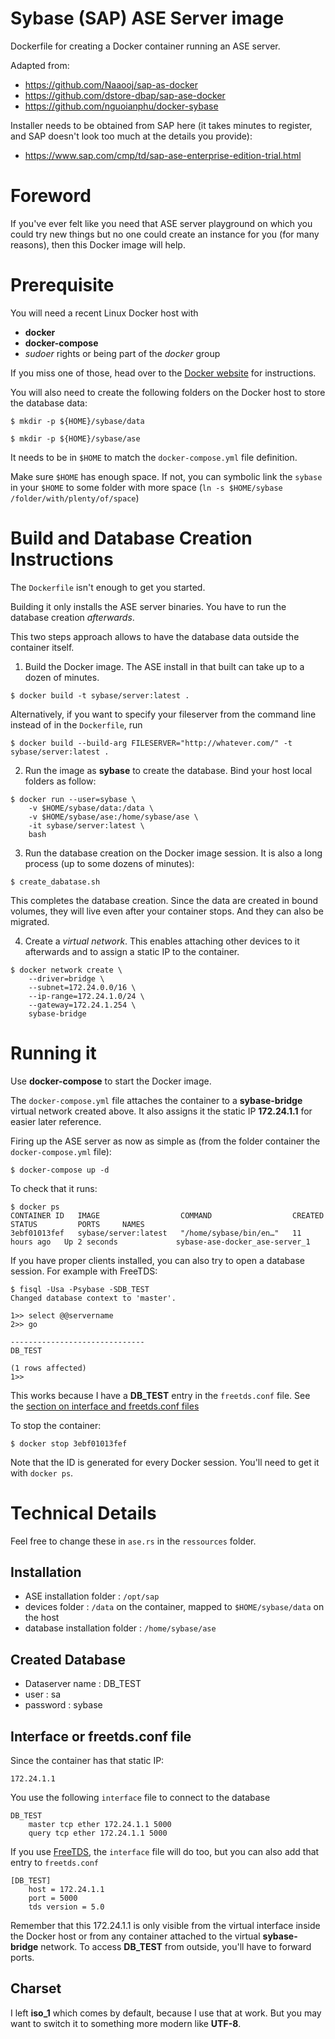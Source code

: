 Sybase (SAP) ASE Server image
=================================

Dockerfile for creating a Docker container running an ASE server.

Adapted from:
- https://github.com/Naaooj/sap-as-docker
- https://github.com/dstore-dbap/sap-ase-docker
- https://github.com/nguoianphu/docker-sybase

Installer needs to be obtained from SAP here (it takes minutes to register, and SAP doesn't look too much at the details you provide):

- https://www.sap.com/cmp/td/sap-ase-enterprise-edition-trial.html 

# Foreword 
If you've ever felt like you need that ASE server playground on which you could try new things but no one could create an instance for you (for many reasons), then this Docker image will help.

# Prerequisite

You will need a recent Linux Docker host with
- **docker**
- **docker-compose**
- *sudoer* rights or being part of the *docker* group

If you miss one of those, head over to the [Docker website](https://docs.docker.com/engine/install/) for instructions.

You will also need to create the following folders on the Docker host to store the database data:

```console
$ mkdir -p ${HOME}/sybase/data

$ mkdir -p ${HOME}/sybase/ase
```

It needs to be in `$HOME` to match the `docker-compose.yml` file definition.

Make sure `$HOME` has enough space. If not, you can symbolic link the `sybase` in your `$HOME` to some folder with more space (`ln -s $HOME/sybase /folder/with/plenty/of/space`)

# Build and Database Creation Instructions

The `Dockerfile` isn't enough to get you started. 

Building it only installs the ASE server binaries. You have to run the database creation *afterwards*. 

This two steps approach allows to have the database data outside the container itself.

1. Build the Docker image. The ASE install in that built can take up to a dozen of minutes.

```console
$ docker build -t sybase/server:latest .
```

Alternatively, if you want to specify your fileserver from the command line instead of in the `Dockerfile`, run

```console
$ docker build --build-arg FILESERVER="http://whatever.com/" -t sybase/server:latest .
```

2. Run the image as **sybase** to create the database. Bind your host local folders as follow:

```
$ docker run --user=sybase \
    -v $HOME/sybase/data:/data \
    -v $HOME/sybase/ase:/home/sybase/ase \
    -it sybase/server:latest \
    bash
```

3. Run the database creation on the Docker image session. It is also a long process (up to some dozens of minutes):

```
$ create_dabatase.sh
```

This completes the database creation. Since the data are created in bound volumes, they will live even after your container stops. And they can also be migrated.

4. Create a *virtual network*. This enables attaching other devices to it afterwards and to assign a static IP to the container.

```
$ docker network create \
    --driver=bridge \
    --subnet=172.24.0.0/16 \
    --ip-range=172.24.1.0/24 \
    --gateway=172.24.1.254 \
    sybase-bridge
```

# Running it

Use **docker-compose** to start the Docker image.

The `docker-compose.yml` file attaches the container to a **sybase-bridge** virtual network created above. It also assigns it the static IP **172.24.1.1** for easier later reference. 

Firing up the ASE server as now as simple as (from the folder container the `docker-compose.yml` file):

```console
$ docker-compose up -d
```

To check that it runs:

```console
$ docker ps
CONTAINER ID   IMAGE                  COMMAND                  CREATED        STATUS         PORTS     NAMES
3ebf01013fef   sybase/server:latest   "/home/sybase/bin/en…"   11 hours ago   Up 2 seconds             sybase-ase-docker_ase-server_1
```

If you have proper clients installed, you can also try to open a database session. For example with FreeTDS:

```console
$ fisql -Usa -Psybase -SDB_TEST
Changed database context to 'master'.

1>> select @@servername
2>> go

------------------------------
DB_TEST

(1 rows affected)
1>>
```

This works because I have a **DB_TEST** entry in the `freetds.conf` file. See the [section on interface and freetds.conf files](#interface-or-freetdsconf-file)

To stop the container:

```console
$ docker stop 3ebf01013fef
```

Note that the ID is generated for every Docker session. You'll need to get it with `docker ps`.

# Technical Details

Feel free to change these in `ase.rs` in the `ressources` folder.

## Installation

- ASE installation folder : `/opt/sap`
- devices folder : `/data` on the container, mapped to `$HOME/sybase/data` on the host
- database installation folder : `/home/sybase/ase`

## Created Database

- Dataserver name : DB_TEST
- user : sa
- password : sybase

## Interface or freetds.conf file

Since the container has that static IP:

    172.24.1.1

You use the following `interface` file to connect to the database

```
DB_TEST
    master tcp ether 172.24.1.1 5000
    query tcp ether 172.24.1.1 5000
```

If you use [FreeTDS](https://www.freetds.org), the `interface` file will do too, but you can also add that entry to `freetds.conf`

```
[DB_TEST]
    host = 172.24.1.1
    port = 5000
    tds version = 5.0
```

Remember that this 172.24.1.1 is only visible from the virtual interface inside the Docker host or from any container attached to the virtual **sybase-bridge** network. To access **DB_TEST** from outside, you'll have to forward ports.

## Charset

I left **iso_1** which comes by default, because I use that at work. But you may want to switch it to something more modern like **UTF-8**.
